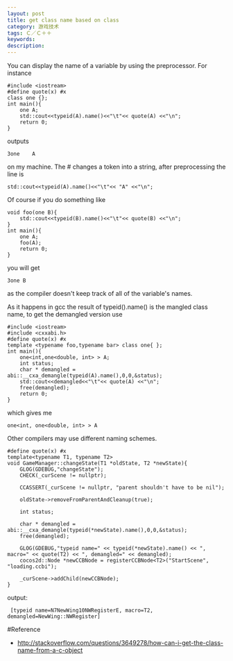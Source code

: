 ```yaml
---
layout: post
title: get class name based on class
category: 游戏技术
tags: Ｃ／Ｃ＋＋
keywords: 
description: 
---
```


You can display the name of a variable by using the preprocessor. For instance

```
#include <iostream>
#define quote(x) #x
class one {};
int main(){
    one A;
    std::cout<<typeid(A).name()<<"\t"<< quote(A) <<"\n";
    return 0;
}
```
outputs

```
3one    A
```
on my machine. The # changes a token into a string, after preprocessing the line is

```
std::cout<<typeid(A).name()<<"\t"<< "A" <<"\n";
```
Of course if you do something like

```
void foo(one B){
    std::cout<<typeid(B).name()<<"\t"<< quote(B) <<"\n";
}
int main(){
    one A;
    foo(A);
    return 0;
}
```
you will get

```
3one B
```
as the compiler doesn't keep track of all of the variable's names.

As it happens in gcc the result of typeid().name() is the mangled class name, to get the demangled version use

```
#include <iostream>
#include <cxxabi.h>
#define quote(x) #x
template <typename foo,typename bar> class one{ };
int main(){
    one<int,one<double, int> > A;
    int status;
    char * demangled = abi::__cxa_demangle(typeid(A).name(),0,0,&status);
    std::cout<<demangled<<"\t"<< quote(A) <<"\n";
    free(demangled);
    return 0;
}
```
which gives me

```
one<int, one<double, int> > A
```
Other compilers may use different naming schemes.


```
#define quote(x) #x
template<typename T1, typename T2>
void GameManager::changeState(T1 *oldState, T2 *newState){
    GLOG(GDEBUG,"changeState");
    CHECK(_curScene != nullptr);
    
    CCASSERT(_curScene != nullptr, "parent shouldn't have to be nil");
    
    oldState->removeFromParentAndCleanup(true);
    
    int status;
    
    char * demangled = abi::__cxa_demangle(typeid(*newState).name(),0,0,&status);
    free(demangled);
    
    GLOG(GDEBUG,"typeid name=" << typeid(*newState).name() << ", macro=" << quote(T2) << ", demangled=" << demangled);
    cocos2d::Node *newCCBNode = registerCCBNode<T2>("StartScene", "loading.ccbi");
    
    _curScene->addChild(newCCBNode);
}
```
output:

```
 [typeid name=N7NewWing10NWRegisterE, macro=T2, demangled=NewWing::NWRegister]
```

#Reference
* <http://stackoverflow.com/questions/3649278/how-can-i-get-the-class-name-from-a-c-object>